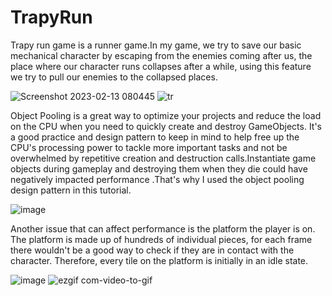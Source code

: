 # TrapyRun
Trapy run game is a runner game.In my game, we try to save our basic mechanical character by escaping from the enemies coming after us, the place where our character runs collapses after a while, using this feature we try to pull our enemies to the collapsed places.


![Screenshot 2023-02-13 080445](https://user-images.githubusercontent.com/48649947/218376735-f5a994a1-9895-49da-ad9e-fe9fe35692e7.png) 
![tr](https://user-images.githubusercontent.com/48649947/218377491-c942692f-8999-4737-980b-ecdf5684cf7b.png)


Object Pooling is a great way to optimize your projects and reduce the load on the CPU when you need to quickly create and destroy GameObjects. It's a good practice and design pattern to keep in mind to help free up the CPU's processing power to tackle more important tasks and not be overwhelmed by repetitive creation and destruction calls.Instantiate game objects during gameplay and destroying them when they die could have negatively impacted performance .That's why I used the object pooling design pattern in this tutorial. 

![image](https://user-images.githubusercontent.com/48649947/218376693-a3fab685-7f41-44c4-8ef2-ab2416ec4ee0.png)

Another issue that can affect performance is the platform the player is on. The platform is made up of hundreds of individual pieces, for each frame there wouldn't be a good way to check if they are in contact with the character. Therefore, every tile on the platform is initially in an idle state.

![image](https://user-images.githubusercontent.com/48649947/218379112-3ce198a3-e13d-48f4-a9dd-dbdd847a5d1e.png)
![ezgif com-video-to-gif](https://user-images.githubusercontent.com/48649947/218379538-8b5fc509-3bed-467d-a3b3-890e36aed882.gif)
